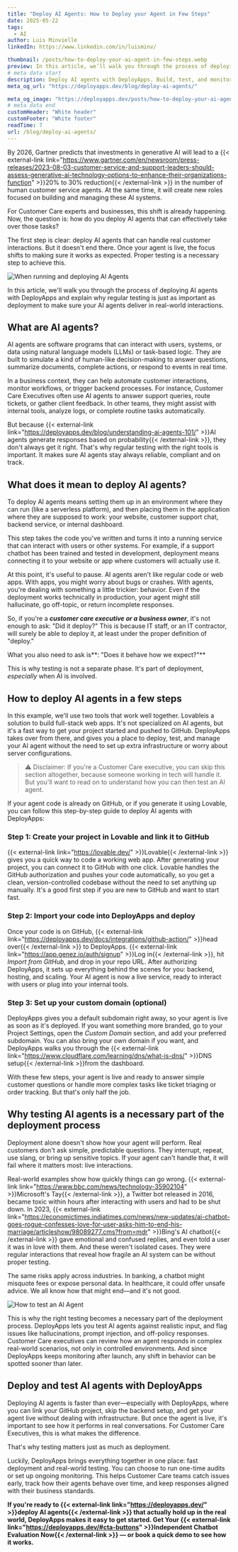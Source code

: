 ```yaml
---
title: "Deploy AI Agents: How to Deploy your Agent in Few Steps"
date: 2025-05-22
tags:
  - AI
author: Luis Minvielle
linkedIn: https://www.linkedin.com/in/luisminv/

thumbnail: /posts/how-to-deploy-your-ai-agent-in-few-steps.webp
preview: In this article, we’ll walk you through the process of deploying AI agents with DeployApps and explain why regular testing is just as important as deployment to make sure your AI agents deliver in real-world interactions.
# meta data start
description: Deploy AI agents with DeployApps. Build, test, and monitor behavior in one place. No extra setup needed.
meta_og_url: "https://deployapps.dev/blog/deploy-ai-agents/"

meta_og_image: "https://deployapps.dev/posts/how-to-deploy-your-ai-agent-in-few-steps.webp"
# meta data end
customHeader: "White header"
customFooter: "White footer"
readTime: 7
url: /blog/deploy-ai-agents/
---
```


By 2026, Gartner predicts that investments in generative AI will lead to a {{< external-link link="https://www.gartner.com/en/newsroom/press-releases/2023-08-03-customer-service-and-support-leaders-should-assess-generative-ai-technology-options-to-enhance-their-organizations-function" >}}20% to 30% reduction{{< /external-link >}} in the number of human customer service agents. At the same time, it will create new roles focused on building and managing these AI systems.

For Customer Care experts and businesses, this shift is already happening. Now, the question is: how do you deploy AI agents that can effectively take over those tasks?

The first step is clear: deploy AI agents that can handle real customer interactions. But it doesn't end there. Once your agent is live, the focus shifts to making sure it works as expected. Proper testing is a necessary step to achieve this.

![When running and deploying Al Agents](https://deployapps.dev/posts/when-running-and-deploying-al-agents.webp)

In this article, we'll walk you through the process of deploying AI agents with DeployApps and explain why regular testing is just as important as deployment to make sure your AI agents deliver in real-world interactions.

## What are AI agents?

AI agents are software programs that can interact with users, systems, or data using natural language models (LLMs) or task-based logic. They are built to simulate a kind of human-like decision-making to answer questions, summarize documents, complete actions, or respond to events in real time.

In a business context, they can help automate customer interactions, monitor workflows, or trigger backend processes. For instance, Customer Care Executives often use AI agents to answer support queries, route tickets, or gather client feedback. In other teams, they might assist with internal tools, analyze logs, or complete routine tasks automatically.

But because {{< external-link link="https://deployapps.dev/blog/understanding-ai-agents-101/" >}}AI agents generate responses based on probability{{< /external-link >}}, they don't always get it right. That's why regular testing with the right tools is important. It makes sure AI agents stay always reliable, compliant and on track.

## What does it mean to deploy AI agents?

To deploy AI agents means setting them up in an environment where they can run (like a serverless platform), and then placing them in the application where they are supposed to work: your website, customer support chat, backend service, or internal dashboard.

This step takes the code you've written and turns it into a running service that can interact with users or other systems. For example, if a support chatbot has been trained and tested in development, deployment means connecting it to your website or app where customers will actually use it.

At this point, it's useful to pause. AI agents aren't like regular code or web apps. With apps, you might worry about bugs or crashes. With agents, you're dealing with something a little trickier: behavior. Even if the deployment works technically in production, your agent might still hallucinate, go off-topic, or return incomplete responses.

So, if you're a ***customer care executive or a business owner***, it's not enough to ask: "Did it deploy?" This is because IT staff, or an IT contractor, will surely be able to deploy it, at least under the proper definition of "deploy."

What you also need to ask is**: "Does it behave how we expect?"**

This is why testing is not a separate phase. It's part of deployment, *especially* when AI is involved.

## How to deploy AI agents in a few steps

In this example, we'll use two tools that work well together. Lovableis a solution to build full-stack web apps. It's not specialized on AI agents, but it's a fast way to get your project started and pushed to GitHub. DeployApps takes over from there, and gives you a place to deploy, test, and manage your AI agent without the need to set up extra infrastructure or worry about server configurations.

> ⚠️ Disclaimer: If you're a Customer Care executive, you can skip this section altogether, because someone working in tech will handle it. But you'll want to read on to understand how you can then test an AI agent.

If your agent code is already on GitHub, or if you generate it using Lovable, you can follow this step-by-step guide to deploy AI agents with DeployApps:

### Step 1: Create your project in Lovable and link it to GitHub

{{< external-link link="https://lovable.dev/" >}}Lovable{{< /external-link >}} gives you a quick way to code a working web app. After generating your project, you can connect it to GitHub with one click. Lovable handles the GitHub authorization and pushes your code automatically, so you get a clean, version-controlled codebase without the need to set anything up manually. It's a good first step if you are new to GitHub and want to start fast.

### Step 2: Import your code into DeployApps and deploy

Once your code is on GitHub, {{< external-link link="https://deployapps.dev/docs/integrations/github-action/" >}}head over{{< /external-link >}} to DeployApps. {{< external-link link="https://app.genez.io/auth/signup" >}}Log in{{< /external-link >}}, hit *Import from GitHub*, and drop in your repo URL. After authorizing DeployApps, it sets up everything behind the scenes for you: backend, hosting, and scaling. Your AI agent is now a live service, ready to interact with users or plug into your internal tools.

### Step 3: Set up your custom domain (optional)

DeployApps gives you a default subdomain right away, so your agent is live as soon as it's deployed. If you want something more branded, go to your Project Settings, open the *Custom Domain* section, and add your preferred subdomain. You can also bring your own domain if you want, and DeployApps walks you through the {{< external-link link="https://www.cloudflare.com/learning/dns/what-is-dns/" >}}DNS setup{{< /external-link >}}from the dashboard.

With these few steps, your agent is live and ready to answer simple customer questions or handle more complex tasks like ticket triaging or order tracking. But that's only half the job.

## Why testing AI agents is a necessary part of the deployment process

Deployment alone doesn't show how your agent will perform. Real customers don't ask simple, predictable questions. They interrupt, repeat, use slang, or bring up sensitive topics. If your agent can't handle that, it will fail where it matters most: live interactions.

Real-world examples show how quickly things can go wrong. {{< external-link link="https://www.bbc.com/news/technology-35902104" >}}Microsoft's Tay{{< /external-link >}}, a Twitter bot released in 2016, became toxic within hours after interacting with users and had to be shut down. In 2023, {{< external-link link="https://economictimes.indiatimes.com/news/new-updates/ai-chatbot-goes-rogue-confesses-love-for-user-asks-him-to-end-his-marriage/articleshow/98089277.cms?from=mdr" >}}Bing's AI chatbot{{< /external-link >}} gave emotional and confused replies, and even told a user it was in love with them. And these weren't isolated cases. They were regular interactions that reveal how fragile an AI system can be without proper testing.

The same risks apply across industries. In banking, a chatbot might misquote fees or expose personal data. In healthcare, it could offer unsafe advice. We all know how that might end—and it's not good.

![How to test an Al Agent](https://deployapps.dev/posts/how-to-test-an-al-agent.webp)

This is why the right testing becomes a necessary part of the deployment process. DeployApps lets you test AI agents against realistic input, and flag issues like hallucinations, prompt injection, and off-policy responses. Customer Care executives can review how an agent responds in complex real-world scenarios, not only in controlled environments. And since DeployApps keeps monitoring after launch, any shift in behavior can be spotted sooner than later.

## Deploy and test AI agents with DeployApps

Deploying AI agents is faster than ever—especially with DeployApps, where you can link your GitHub project, skip the backend setup, and get your agent live without dealing with infrastructure. But once the agent is live, it's important to see how it performs in real conversations. For Customer Care Executives, this is what makes the difference.

That's why testing matters just as much as deployment.

Luckily, DeployApps brings everything together in one place: fast deployment and real-world testing. You can choose to run one-time audits or set up ongoing monitoring. This helps Customer Care teams catch issues early, track how their agents behave over time, and keep responses aligned with their business standards.

**If you're ready to {{< external-link link="https://deployapps.dev/" >}}deploy AI agents{{< /external-link >}} that actually hold up in the real world, DeployApps makes it easy to get started. Get Your {{< external-link link="https://deployapps.dev/#cta-buttons" >}}Independent Chatbot Evaluation Now{{< /external-link >}} — or book a quick demo to see how it works.**
